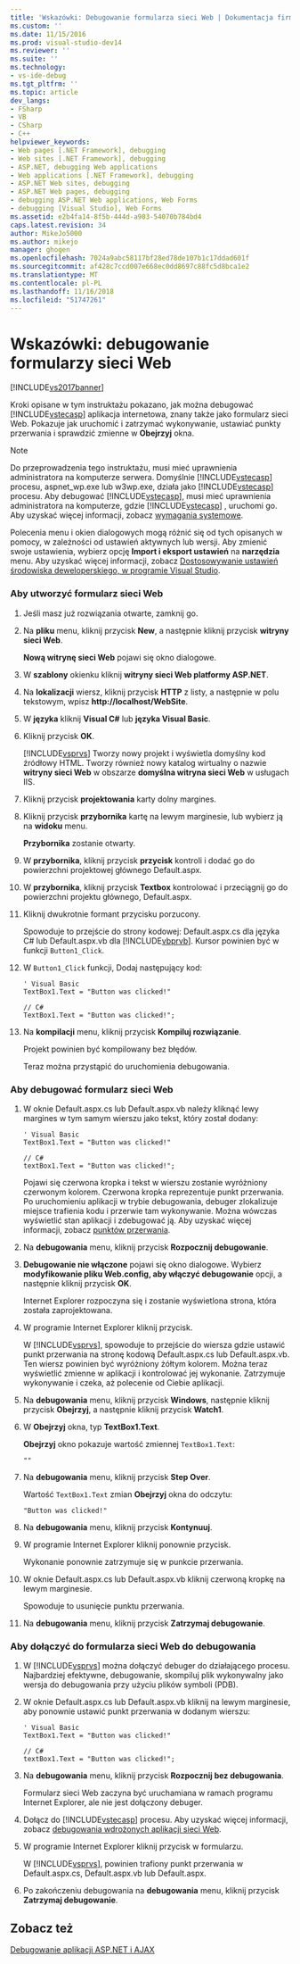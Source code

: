 ```yaml
---
title: 'Wskazówki: Debugowanie formularza sieci Web | Dokumentacja firmy Microsoft'
ms.custom: ''
ms.date: 11/15/2016
ms.prod: visual-studio-dev14
ms.reviewer: ''
ms.suite: ''
ms.technology:
- vs-ide-debug
ms.tgt_pltfrm: ''
ms.topic: article
dev_langs:
- FSharp
- VB
- CSharp
- C++
helpviewer_keywords:
- Web pages [.NET Framework], debugging
- Web sites [.NET Framework], debugging
- ASP.NET, debugging Web applications
- Web applications [.NET Framework], debugging
- ASP.NET Web sites, debugging
- ASP.NET Web pages, debugging
- debugging ASP.NET Web applications, Web Forms
- debugging [Visual Studio], Web Forms
ms.assetid: e2b4fa14-8f5b-444d-a903-54070b784bd4
caps.latest.revision: 34
author: MikeJo5000
ms.author: mikejo
manager: ghogen
ms.openlocfilehash: 7024a9abc58117bf28ed78de107b1c17ddad601f
ms.sourcegitcommit: af428c7ccd007e668ec0dd8697c88fc5d8bca1e2
ms.translationtype: MT
ms.contentlocale: pl-PL
ms.lasthandoff: 11/16/2018
ms.locfileid: "51747261"
---
```

# <a name="walkthrough-debugging-a-web-form"></a>Wskazówki: debugowanie formularzy sieci Web
[!INCLUDE[vs2017banner](../includes/vs2017banner.md)]

Kroki opisane w tym instruktażu pokazano, jak można debugować [!INCLUDE[vstecasp](../includes/vstecasp-md.md)] aplikacja internetowa, znany także jako formularz sieci Web. Pokazuje jak uruchomić i zatrzymać wykonywanie, ustawiać punkty przerwania i sprawdzić zmienne w **Obejrzyj** okna.  
  
> [!NOTE]
>  Do przeprowadzenia tego instruktażu, musi mieć uprawnienia administratora na komputerze serwera. Domyślnie [!INCLUDE[vstecasp](../includes/vstecasp-md.md)] procesu, aspnet_wp.exe lub w3wp.exe, działa jako [!INCLUDE[vstecasp](../includes/vstecasp-md.md)] procesu. Aby debugować [!INCLUDE[vstecasp](../includes/vstecasp-md.md)], musi mieć uprawnienia administratora na komputerze, gdzie [!INCLUDE[vstecasp](../includes/vstecasp-md.md)] , uruchomi go. Aby uzyskać więcej informacji, zobacz [wymagania systemowe](../debugger/aspnet-debugging-system-requirements.md).  
  
 Polecenia menu i okien dialogowych mogą różnić się od tych opisanych w pomocy, w zależności od ustawień aktywnych lub wersji. Aby zmienić swoje ustawienia, wybierz opcję **Import i eksport ustawień** na **narzędzia** menu. Aby uzyskać więcej informacji, zobacz [Dostosowywanie ustawień środowiska deweloperskiego, w programie Visual Studio](http://msdn.microsoft.com/en-us/22c4debb-4e31-47a8-8f19-16f328d7dcd3).  
  
### <a name="to-create-the-web-form"></a>Aby utworzyć formularz sieci Web  
  
1.  Jeśli masz już rozwiązania otwarte, zamknij go.  
  
2.  Na **pliku** menu, kliknij przycisk **New**, a następnie kliknij przycisk **witryny sieci Web**.  
  
     **Nową witrynę sieci Web** pojawi się okno dialogowe.  
  
3.  W **szablony** okienku kliknij **witryny sieci Web platformy ASP.NET**.  
  
4.  Na **lokalizacji** wiersz, kliknij przycisk **HTTP** z listy, a następnie w polu tekstowym, wpisz **http://localhost/WebSite**.  
  
5.  W **języka** kliknij **Visual C#** lub **języka Visual Basic**.  
  
6.  Kliknij przycisk **OK**.  
  
     [!INCLUDE[vsprvs](../includes/vsprvs-md.md)] Tworzy nowy projekt i wyświetla domyślny kod źródłowy HTML. Tworzy również nowy katalog wirtualny o nazwie **witryny sieci Web** w obszarze **domyślna witryna sieci Web** w usługach IIS.  
  
7.  Kliknij przycisk **projektowania** karty dolny margines.  
  
8.  Kliknij przycisk **przybornika** kartę na lewym marginesie, lub wybierz ją na **widoku** menu.  
  
     **Przybornika** zostanie otwarty.  
  
9. W **przybornika**, kliknij przycisk **przycisk** kontroli i dodać go do powierzchni projektowej głównego Default.aspx.  
  
10. W **przybornika**, kliknij przycisk **Textbox** kontrolować i przeciągnij go do powierzchni projektu głównego, Default.aspx.  
  
11. Kliknij dwukrotnie formant przycisku porzucony.  
  
     Spowoduje to przejście do strony kodowej: Default.aspx.cs dla języka C# lub Default.aspx.vb dla [!INCLUDE[vbprvb](../includes/vbprvb-md.md)]. Kursor powinien być w funkcji `Button1_Click`.  
  
12. W `Button1_Click` funkcji, Dodaj następujący kod:  
  
    ```  
    ' Visual Basic  
    TextBox1.Text = "Button was clicked!"  
  
    // C#  
    TextBox1.Text = "Button was clicked!";  
    ```  
  
13. Na **kompilacji** menu, kliknij przycisk **Kompiluj rozwiązanie**.  
  
     Projekt powinien być kompilowany bez błędów.  
  
     Teraz można przystąpić do uruchomienia debugowania.  
  
### <a name="to-debug-the-web-form"></a>Aby debugować formularz sieci Web  
  
1.  W oknie Default.aspx.cs lub Default.aspx.vb należy kliknąć lewy margines w tym samym wierszu jako tekst, który został dodany:  
  
    ```  
    ' Visual Basic  
    TextBox1.Text = "Button was clicked!"  
  
    // C#  
    textBox1.Text = "Button was clicked!";  
    ```  
  
     Pojawi się czerwona kropka i tekst w wierszu zostanie wyróżniony czerwonym kolorem. Czerwona kropka reprezentuje punkt przerwania. Po uruchomieniu aplikacji w trybie debugowania, debuger zlokalizuje miejsce trafienia kodu i przerwie tam wykonywanie. Można wówczas wyświetlić stan aplikacji i zdebugować ją. Aby uzyskać więcej informacji, zobacz [punktów przerwania](http://msdn.microsoft.com/en-us/fe4eedc1-71aa-4928-962f-0912c334d583).  
  
2.  Na **debugowania** menu, kliknij przycisk **Rozpocznij debugowanie**.  
  
3.  **Debugowanie nie włączone** pojawi się okno dialogowe. Wybierz **modyfikowanie pliku Web.config, aby włączyć debugowanie** opcji, a następnie kliknij przycisk **OK**.  
  
     Internet Explorer rozpoczyna się i zostanie wyświetlona strona, która została zaprojektowana.  
  
4.  W programie Internet Explorer kliknij przycisk.  
  
     W [!INCLUDE[vsprvs](../includes/vsprvs-md.md)], spowoduje to przejście do wiersza gdzie ustawić punkt przerwania na stronę kodową Default.aspx.cs lub Default.aspx.vb. Ten wiersz powinien być wyróżniony żółtym kolorem. Można teraz wyświetlić zmienne w aplikacji i kontrolować jej wykonanie. Zatrzymuje wykonywanie i czeka, aż polecenie od Ciebie aplikacji.  
  
5.  Na **debugowania** menu, kliknij przycisk **Windows**, następnie kliknij przycisk **Obejrzyj**, a następnie kliknij przycisk **Watch1**.  
  
6.  W **Obejrzyj** okna, typ **TextBox1.Text**.  
  
     **Obejrzyj** okno pokazuje wartość zmiennej `TextBox1.Text`:  
  
    ```  
    ""  
    ```  
  
7.  Na **debugowania** menu, kliknij przycisk **Step Over**.  
  
     Wartość `TextBox1.Text` zmian **Obejrzyj** okna do odczytu:  
  
    ```  
    "Button was clicked!"  
    ```  
  
8.  Na **debugowania** menu, kliknij przycisk **Kontynuuj**.  
  
9. W programie Internet Explorer kliknij ponownie przycisk.  
  
     Wykonanie ponownie zatrzymuje się w punkcie przerwania.  
  
10. W oknie Default.aspx.cs lub Default.aspx.vb kliknij czerwoną kropkę na lewym marginesie.  
  
     Spowoduje to usunięcie punktu przerwania.  
  
11. Na **debugowania** menu, kliknij przycisk **Zatrzymaj debugowanie**.  
  
### <a name="to-attach-to-the-web-form-for-debugging"></a>Aby dołączyć do formularza sieci Web do debugowania  
  
1.  W [!INCLUDE[vsprvs](../includes/vsprvs-md.md)] można dołączyć debuger do działającego procesu. Najbardziej efektywne, debugowanie, skompiluj plik wykonywalny jako wersja do debugowania przy użyciu plików symboli (PDB).  
  
2.  W oknie Default.aspx.cs lub Default.aspx.vb kliknij na lewym marginesie, aby ponownie ustawić punkt przerwania w dodanym wierszu:  
  
    ```  
    ' Visual Basic  
    TextBox1.Text = "Button was clicked!"  
  
    // C#  
    textBox1.Text = "Button was clicked!";  
    ```  
  
3.  Na **debugowania** menu, kliknij przycisk **Rozpocznij bez debugowania**.  
  
     Formularz sieci Web zaczyna być uruchamiana w ramach programu Internet Explorer, ale nie jest dołączony debuger.  
  
4.  Dołącz do [!INCLUDE[vstecasp](../includes/vstecasp-md.md)] procesu. Aby uzyskać więcej informacji, zobacz [debugowania wdrożonych aplikacji sieci Web](../debugger/debugging-deployed-web-applications.md).  
  
5.  W programie Internet Explorer kliknij przycisk w formularzu.  
  
     W [!INCLUDE[vsprvs](../includes/vsprvs-md.md)], powinien trafiony punkt przerwania w Default.aspx.cs, Default.aspx.vb lub Default.aspx.  
  
6.  Po zakończeniu debugowania na **debugowania** menu, kliknij przycisk **Zatrzymaj debugowanie**.  
  
## <a name="see-also"></a>Zobacz też  
 [Debugowanie aplikacji ASP.NET i AJAX](../debugger/debugging-aspnet-and-ajax-applications.md)



